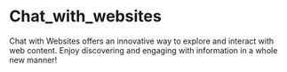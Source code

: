 # Chat_with_websites
Chat with Websites offers an innovative way to explore and interact with web content. Enjoy discovering and engaging with information in a whole new manner!
